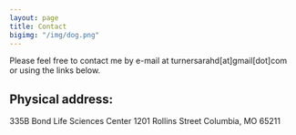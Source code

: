 ```yaml
---
layout: page
title: Contact
bigimg: "/img/dog.png"
---
```


Please feel free to contact me by e-mail at turnersarahd[at]gmail[dot]com or using the links below. 

## Physical address:
335B Bond Life Sciences Center
1201 Rollins Street
Columbia, MO 65211
